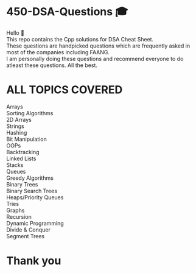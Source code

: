 # 450-DSA-Questions 🎓

Hello 👋 <br>
This repo contains the Cpp solutions for DSA Cheat Sheet. <br>
These questions are handpicked questions which are frequently asked in most of the companies including FAANG. <br>
I am personally doing these questions and recommend everyone to do atleast these questions. All the best. <br>

# ALL TOPICS COVERED 


  Arrays <br>
  Sorting Algorithms <br>
  2D Arrays <br>
  Strings  <br>
  Hashing  <br>
  Bit Manipulation  <br>
  OOPs  <br>
  Backtracking  <br>
  Linked Lists   <br>
  Stacks  <br>
  Queues   <br>
  Greedy Algorithms  <br>
  Binary Trees   <br>
  Binary Search Trees   <br>
  Heaps/Priority Queues   <br>
  Tries  <br>
  Graphs  <br>
  Recursion  <br>
  Dynamic Programming  <br>
  Divide & Conquer  <br>
  Segment Trees  <br>
  
  # Thank you
